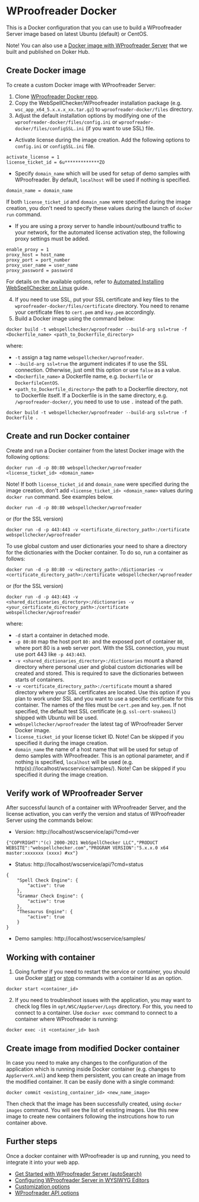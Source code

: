 # WProofreader Docker

This is a Docker configuration that you can use to build a WProofreader Server image based on latest Ubuntu (default) or CentOS. 

Note! You can also use a [Docker image with WProofreader Server](https://hub.docker.com/r/webspellchecker/wproofreader) that we built and published on Doker Hub.

## Create Docker image

To create a custom Docker image with WProofreader Server: 

1. Clone [WProofreader Docker repo](https://github.com/WebSpellChecker/wproofreader-docker).
2. Copy the WebSpellChecker/WProofreader installation package (e.g. `wsc_app_x64_5.x.x.x_xx.tar.gz`) to `wproofreader-docker/files` directory.
3. Adjust the default installation options by modifying one of the `wproofreader-docker/files/config.ini` or `wproofreader-docker/files/configSSL.ini` (if you want to use SSL) file. 

* Activate license during the image creation. Add the following options to `config.ini` or `configSSL.ini` file.

```
activate_license = 1
license_ticket_id = 6u*************ZO
```
* Specify `domain_name` which will be used for setup of demo samples with WProofreader. By default, `localhost` will be used if nothing is specified.

```
domain_name = domain_name
```

If both `license_ticket_id` and `domain_name` were specified during the image creation, you don't need to specify these values during the launch of `docker run` command.

* If you are using a proxy server to handle inbount/outbound traffic to your network, for the automated license activation step, the following proxy settings must be added. 

```
enable_proxy = 1
proxy_host = host_name
proxy_port = port_number
proxy_user_name = user_name
proxy_password = password
```

For details on the available options, refer to [Automated Installing WebSpellChecker on Linux](https://docs.webspellchecker.net/display/WebSpellCheckerServer55x/Automated+Installing+WebSpellChecker+on+Linux) guide.

4. If you need to use SSL, put your SSL certificate and key files to the `wproofreader-docker/files/certificate` directory. You need to rename your certificate files to `cert.pem` and `key.pem` accordingly.
5. Build a Docker image using the command below:

```
docker build -t webspellchecker/wproofreader --build-arg ssl=true -f <Dockerfile_name> <path_to_Dockerfile_directory>
```

where:

* `-t` assign a tag name `webspellchecker/wproofreader`.
* `--build-arg ssl=true` the argument indicates if to use the SSL connection. Otherwise, just omit this option or use `false` as a value.
* `<Dockerfile_name>` a Dockerfile name, e.g. `Dockerfile` or `DockerfileCentOS`.
* `<path_to_Dockerfile_directory>` the path to a Dockerfile directory, not to Dockerfile itself. If a Dockerfile is in the same directory, e.g. `/wproofreader-docker/`, you need to use to use `.` instead of the path.

```
docker build -t webspellchecker/wproofreader --build-arg ssl=true -f Dockerfile .
```

## Create and run Docker container

Create and run a Docker container from the latest Docker image with the following options:

```
docker run -d -p 80:80 webspellchecker/wproofreader <license_ticket_id> <domain_name>
```

Note! If both `license_ticket_id` and `domain_name` were specified during the image creation, don't add `<license_ticket_id> <domain_name>` values during `docker run` command. See examples below.

```
docker run -d -p 80:80 webspellchecker/wproofreader
```

or (for the SSL version)

```
docker run -d -p 443:443 -v <certificate_directory_path>:/certificate webspellchecker/wproofreader
```

To use global custom and user dictionaries your need to share a directory for the dictionaries with the Docker container. To do so, run a container as follows:

```
docker run -d -p 80:80 -v <directory_path>:/dictionaries -v <certificate_directory_path>:/certificate webspellchecker/wproofreader
```

or (for the SSL version)

```
docker run -d -p 443:443 -v <shared_dictionaries_directory>:/dictionaries -v <your_certificate_directory_path>:/certificate webspellchecker/wproofreader
```

where:

* `-d` start a container in detached mode.
* `-p 80:80` map the host port `80:` and the exposed port of container `80`, where port 80 is a web server port. With the SSL connection, you must use port 443 like `-p 443:443`. 
* `-v <shared_dictionaries_directory>:/dictionaries` mount a shared directory where personal user and global custom dictionaries will be created and stored. This is required to save the dictionaries between starts of containers.
* `-v <certificate_directory_path>:/certificate` mount a shared directory where your SSL certificates are located. Use this option if you plan to work under SSL and you want to use a specific certificate for this container. The names of the files must be `cert.pem` and `key.pem`. If not specified, the default test SSL certificate (e.g. `ssl-cert-snakeoil`) shipped with Ubuntu will be used.
* `webspellchecker/wproofreader` the latest tag of WProofreader Server Docker image.
* `license_ticket_id` your license ticket ID. Note! Can be skipped if you specified it during the image creation.
* `domain_name` the name of a host name that will be used for setup of demo samples with WProofreader. This is an optional parameter, and if nothing is specified, `localhost` will be used (e.g. http(s)://localhost/wscservice/samples/). Note! Can be skipped if you specified it during the image creation.

## Verify work of WProofreader Server

After successful launch of a container with WProofreader Server, and the license activation, you can verify the version and status of WProofreader Server using the commands below:

* Version: http://localhost/wscservice/api/?cmd=ver

```{"COPYRIGHT":"(c) 2000-2021 WebSpellChecker LLC","PRODUCT WEBSITE":"webspellchecker.com","PROGRAM VERSION":"5.x.x.0 x64 master:xxxxxxx (xxxx) #xx"}```

* Status: http://localhost/wscservice/api/?cmd=status

```
{
    "Spell Check Engine": {
        "active": true
    },
    "Grammar Check Engine": {
        "active": true
    },
    "Thesaurus Engine": {
        "active": true
    }
}
```

* Demo samples: http://localhost/wscservice/samples/


## Working with container

1. Going further if you need to restart the service or container, you should use Docker [start](https://docs.docker.com/engine/reference/commandline/start/) or [stop](https://docs.docker.com/engine/reference/commandline/stop/) commands with a container Id as an option.

```
docker start <container_id>
```

2. If you need to troubleshoot issues with the application, you may want to check log files in `opt/WSC/AppServer/Logs` directory. For this, you need to connect to a container. Use `docker exec` command to connect to a container where WProofreader is running:

```
docker exec -it <container_id> bash
```

## Create image from modified Docker container

In case you need to make any changes to the configuration of the application which is running inside Docker container (e.g. changes to `AppServerX.xml`) and keep them persistent, you can create an image from the modified container. It can be easily done with a single command:

```
docker commit <existing_container_id> <new_name_image>
```

Then check that the image has been successfully created, using `docker images` command. You will see the list of existing images. Use this new image to create new containers following the instrcutions how to run container above.


## Further steps

Once a docker container with WProofreader is up and running, you need to integrate it into your web app.

* [Get Started with WProofreader Server (autoSearch)](https://docs.webspellchecker.net/pages/viewpage.action?pageId=454919195)
* [Configuring WProofreader Server in WYSIWYG Editors](https://docs.webspellchecker.net/display/WebSpellCheckerServer55x/Configuring+WProofreader+Server+in+WYSIWYG+Editors)
* [Customization options](https://docs.webspellchecker.net/display/WebSpellCheckerServer55x/WProofreader+Customization+Options)
* [WProofreader API options](https://webspellchecker.com/docs/api/wscbundle/Options.html)
